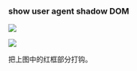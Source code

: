 

### show user agent shadow DOM

![](http://img.smyhvae.com/20180206_1610.png)


![](http://img.smyhvae.com/20180206_1616.png)

把上图中的红框部分打钩。





